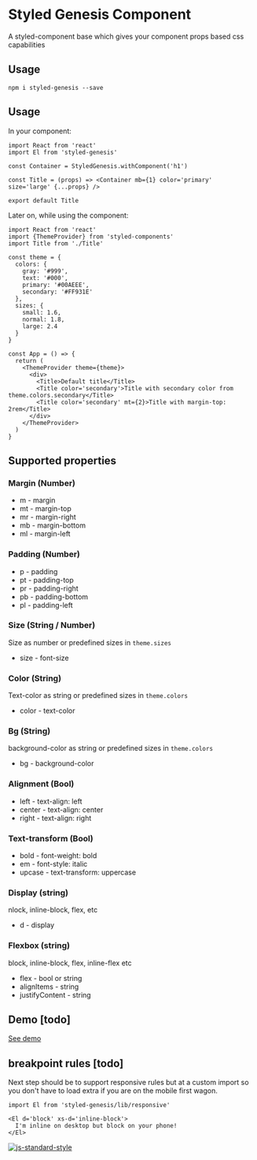 # Styled Genesis Component

A styled-component base which gives your component props based css capabilities

## Usage ##

`npm i styled-genesis --save`

## Usage ##

In your component:

```
import React from 'react'
import El from 'styled-genesis'

const Container = StyledGenesis.withComponent('h1')

const Title = (props) => <Container mb={1} color='primary' size='large' {...props} />

export default Title

```

Later on, while using the component:

```
import React from 'react'
import {ThemeProvider} from 'styled-components'
import Title from './Title'

const theme = {
  colors: {
    gray: '#999',
    text: '#000',
    primary: '#00AEEE',
    secondary: '#FF931E'
  },
  sizes: {
    small: 1.6,
    normal: 1.8,
    large: 2.4
  }
}

const App = () => {
  return (
    <ThemeProvider theme={theme}>
      <div>
        <Title>Default title</Title>
        <Title color='secondary'>Title with secondary color from theme.colors.secondary</Title>
        <Title color='secondary' mt={2}>Title with margin-top: 2rem</Title>
      </div>
    </ThemeProvider>
  )
}

```

## Supported properties

### Margin (Number)

* m - margin
* mt - margin-top
* mr - margin-right
* mb - margin-bottom
* ml - margin-left

### Padding (Number)

* p - padding
* pt - padding-top
* pr - padding-right
* pb - padding-bottom
* pl - padding-left

### Size (String / Number)

Size as number or predefined sizes in `theme.sizes`

* size - font-size

### Color (String)

Text-color as string or predefined sizes in `theme.colors`

* color - text-color

### Bg (String)

background-color as string or predefined sizes in `theme.colors`

* bg - background-color

### Alignment (Bool)

* left - text-align: left
* center - text-align: center
* right - text-align: right

### Text-transform (Bool)

* bold - font-weight: bold
* em - font-style: italic
* upcase - text-transform: uppercase

### Display (string)

nlock, inline-block, flex, etc

* d - display

### Flexbox (string)

block, inline-block, flex, inline-flex etc

* flex - bool or string
* alignItems - string
* justifyContent - string

## Demo [todo]

[See demo](http://gerhardsletten.github.io/styled-genesis/)

## breakpoint rules [todo]

Next step should be to support responsive rules but at a custom import so you don't have to load extra if you are on the mobile first wagon.

```
import El from 'styled-genesis/lib/responsive'

<El d='block' xs-d='inline-block'>
  I'm inline on desktop but block on your phone!
</El>

```

[![js-standard-style](https://img.shields.io/badge/code%20style-standard-brightgreen.svg?style=flat)](https://github.com/feross/standard)
